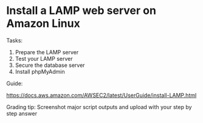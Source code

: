 
# Install a LAMP web server on Amazon Linux
Tasks:

1. Prepare the LAMP server
2. Test your LAMP server
3. Secure the database server
4. Install phpMyAdmin


Guide: 

https://docs.aws.amazon.com/AWSEC2/latest/UserGuide/install-LAMP.html

Grading tip: Screenshot major script outputs and upload with your step by step answer
